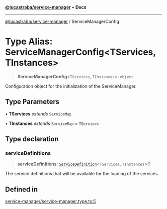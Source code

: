 [**@lucastraba/service-manager**](../README.md) • **Docs**

***

[@lucastraba/service-manager](../globals.md) / ServiceManagerConfig

# Type Alias: ServiceManagerConfig\<TServices, TInstances\>

> **ServiceManagerConfig**\<`TServices`, `TInstances`\>: `object`

Configuration object for the initialization of the ServiceManager.

## Type Parameters

• **TServices** *extends* `ServiceMap`

• **TInstances** *extends* `ServiceMap` = `TServices`

## Type declaration

### serviceDefinitions

> **serviceDefinitions**: [`ServiceDefinition`](ServiceDefinition.md)\<`TServices`, `TInstances`\>[]

The service definitions that will be available for the loading of the services.

## Defined in

[service-manager/service-manager.type.ts:5](https://github.com/lucastraba/service-manager/blob/1f568d8fa4f03055a4ed0e484704c9985f8f7f13/src/service-manager/service-manager.type.ts#L5)
